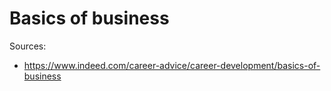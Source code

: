 # Basics of business

Sources:

  * https://www.indeed.com/career-advice/career-development/basics-of-business